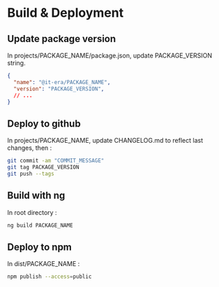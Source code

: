 
# Build & Deployment

## Update package version

In projects/PACKAGE_NAME/package.json, update PACKAGE_VERSION string.

```json
{
  "name": "@it-era/PACKAGE_NAME",
  "version": "PACKAGE_VERSION",
  // ...
}
```

## Deploy to github

In projects/PACKAGE_NAME, update CHANGELOG.md to reflect last changes, then :

```bash
git commit -am "COMMIT_MESSAGE"
git tag PACKAGE_VERSION
git push --tags
```

## Build with ng

In root directory :

```bash
ng build PACKAGE_NAME
```

## Deploy to npm

In dist/PACKAGE_NAME :

```bash
npm publish --access=public
```

